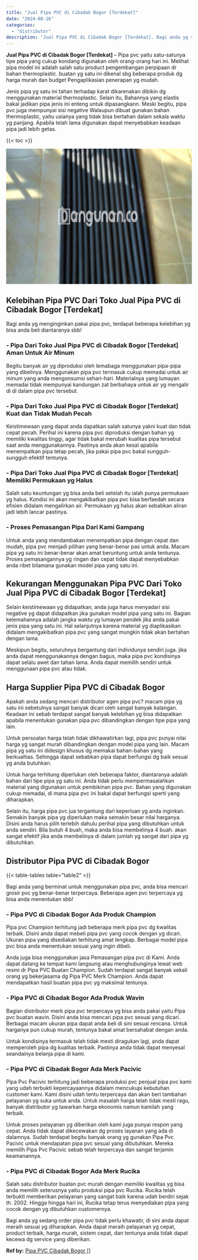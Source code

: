 ```yaml
---
title: "Jual Pipa PVC di Cibadak Bogor [Terdekat]"
date: "2024-08-26"
categories: 
  - "distributor"
description: "Jual Pipa PVC di Cibadak Bogor [Terdekat]. Bagi anda yg sedang order pipa pvc tidak perlu khawatir, di sini anda dapat meraih sesuai yg diharapkan. Anda dapa..."
---
```


**Jual Pipa PVC di Cibadak Bogor \[Terdekat\]** – Pipa pvc yaitu satu-satunya tipe pipa yang cukup kondang digunakan oleh orang-orang hari ini. Melihat pipa model ini adalah salah satu product pengembangan perpipaan dr bahan thermoplastic. buatan yg satu ini dikenal sbg beberapa produk dg harga murah dan budget Pengaplikasian penerapan yg mudah.

Jenis pipa yg satu ini tahan terhadap karat dikarenakan dibikin dg menggunakan material thermoplastic. Selain itu, Bahannya yang elastis bakal jadikan pipa jenis ini enteng untuk dipasangkann. Meski begitu, pipa pvc juga mempunyai sisi negative Walaupun dibuat gunakan bahan thermoplastic, yaitu usianya yang tidak bisa bertahan dalam sekala waktu yg panjang. Apabila telah lama digunakan dapat menyebabkan keadaan pipa jadi lebih getas.

{{< toc >}}

![Jual Pipa PVC di Cibadak Bogor [Terdekat]](/images/jaul-pipa-pvc-31.png)

## Kelebihan Pipa PVC Dari Toko Jual Pipa PVC di Cibadak Bogor \[Terdekat\]

Bagi anda yg menginginkan pakai pipa pvc, terdapat beberapa kelebihan yg bisa anda beli diantaranya sbb!

### \- Pipa Dari Toko Jual Pipa PVC di Cibadak Bogor \[Terdekat\] Aman Untuk Air Minum

Begitu banyak air yg diproduksi oleh lemabaga menggunakan pipa-pipa yang dibelinya. Menggunakan pipa pvc termasuk cukup memadai untuk air minum yang anda mengonsumsi sehari-hari. Materialnya yang lumayan memadai tidak mempunyai kandungan zat berbahaya untuk air yg mengalir di di dalam pipa pvc tersebut.

### \- Pipa Dari Toko Jual Pipa PVC di Cibadak Bogor \[Terdekat\] Kuat dan Tidak Mudah Pecah

Keistimewaan yang dapat anda dapatkan salah satunya yakni kuat dan tidak cepat pecah. Perihal ini karena pipa pvc diproduksi dengan bahan yg memiliki kwalitas tinggi, agar tidak bakal merubah kualitas pipa tersebut saat anda menggunakannya. Pastinya anda akan kesal apabila menempatkan pipa tetap pecah, jika pakai pipa pvc bakal sungguh-sungguh efektif tentunya.

### \- Pipa Dari Toko Jual Pipa PVC di Cibadak Bogor \[Terdekat\] Memiliki Permukaan yg Halus

Salah satu keuntungan yg bisa anda beli setelah itu ialah punya permukaan yg halus. Kondisi ini akan mengakibatkan pipa pvc bisa berfaedah secara efisien didalam mengalirkan air. Permukaan yg halus akan sebabkan aliran jadi lebih lancar pastinya.

### \- Proses Pemasangan Pipa Dari Kami Gampang

Untuk anda yang mendambakan menempatkan pipa dengan cepat dan mudah, pipa pvc menjadi pilihan yang benar-benar pas untuk anda. Macam pipa yg satu ini benar-benar akan amat beruntung untuk anda tentunya. Proses pemasangannya yg ringan dan cepat tidak dapat menyebabkan anda ribet bilamana gunakan model pipa yang satu ini.

## Kekurangan Menggunakan Pipa PVC Dari Toko Jual Pipa PVC di Cibadak Bogor \[Terdekat\]

Selain keistimewaan yg didapatkan, anda juga harus menyadari sisi negative yg dapat didapatkan jika gunakan model pipa yang satu ini. Bagian kelemahannya adalah jangka waktu yg lumayan pendek jika anda pakai jenis pipa yang satu ini. Hal selanjutnya karena material yg diaplikasikan didalam mengakibatkan pipa pvc yang sangat mungkin tidak akan bertahan dengan lama.

Meskipun begitu, seluruhnya bergantung dari individunya sendiri juga. jika anda dapat menggunakannya dengan bagus, maka pipa pvc kondisinya dapat selalu awet dan tahan lama. Anda dapat memilih sendiri untuk menggunaan pipa pvc atau tidak.

## Harga Supplier Pipa PVC di Cibadak Bogor

Apakah anda sedang mencari distributor agen pipa pvc? macam pipa yg satu ini sebetulnya sangat banyak dicari oleh sangat banyak kalangan. Keadaan ini sebab terdapat sangat banyak kelebihan yg bisa didapatkan apabila menentukan gunakan pipa pvc dibandingkan dengan tipe pipa yang lain.

Untuk persoalan harga telah tidak dikhawatirkan lagi, pipa pvc punyai nilai harga yg sangat murah dibandingkan dengan model pipa yang lain. Macam pipa yg satu ini didesign khusus dg memakai bahan-bahan yang berkualtias. Sehingga dapat sebabkan pipa dapat berfungsi dg baik sesuai yg anda butuhkan.

Untuk harga terhitung diperlukan oleh beberapa faktor, diantaranya adalah bahan dari tipe pipa yg satu ini. Anda tidak perlu mempermasalahkan material yang digunakan untuk pembikinan pipa pvc. Bahan yang digunakan cukup memadai, di mana pipa pvc ini bakal dapat berfungsi sperti yang diharapkan.

Selain itu, harga pipa pvc jua tergantung dari keperluan yg anda inginkan. Semakin banyak pipa yg diperlukan maka semakin besar nilai harganya. Disini anda harus pilih terlebih dahulu perihal pipa yang dibutuhkan untuk anda sendiri. Bila butuh 4 buah, maka anda bisa membelinya 4 buah. akan sangat efektif jika anda membelinya di dalam jumlah yg sangat dari pipa yg dibutuhkan.

## Distributor Pipa PVC di Cibadak Bogor

{{< table-tables table="table2" >}}

Bagi anda yang berminat untuk menggunakan pipa pvc, anda bisa mencari grosir pvc yg benar-benar terpercaya. Beberapa agen pvc terpercaya yg bisa anda menentukan sbb!

### \- Pipa PVC di Cibadak Bogor Ada Produk Champion

Pipa pvc Champion terhitung jadi beberapa merk pipa pvc dg kwalitas terbaik. Disini anda dapat mebeli pipa pvc yang cocok dengan yg dicari. Ukuran pipa yang disediakan terhitung amat lengkap. Berbagai model pipa pvc bisa anda menentukan sesuai yang ingin dibeli.

Anda juga bisa menggunakan jasa Pemasangan pipa pvc di Kami. Anda dapat datang ke tempat kami langsung atau menghubunginya lewat web resmi dr Pipa PVC Buatan Champion. Sudah terdapat sangat banyak sekali orang yg bekerjasama dg Pipa PVC Merk Champion. Anda dapat mendapatkan hasil buatan pipa pvc yg maksimal tentunya.

### \- Pipa PVC di Cibadak Bogor Ada Produk Wavin

Bagian distributor merk pipa pvc terpercaya yg bisa anda pakai yaitu Pipa pvc buatan wavin. Disini anda bisa mencari pipa pvc sesuai yang dicari. Berbagai macam ukuran pipa dapat anda beli di sini sesuai rencana. Untuk harganya pun cukup murah, tentunya bakal amat bersahabat dengan anda.

Untuk kondisinya termasuk telah tidak mesti diragukan lagi, anda dapat memperoleh pipa dg kualitas terbaik. Pastinya anda tidak dapat menyesal seandainya belanja pipa di kami.

### \- Pipa PVC di Cibadak Bogor Ada Merk Pacivic

Pipa Pvc Pacivic terhitung jadi beberapa produksi pvc penjual pipa pvc kami yang udah terbukti kepercayaannya didalam mencukupi kebutuhan customer kami. Kami disini udah tentu terpercaya dan akan beri tambahan pelayanan yg suka untuk anda. Untuk masalah harga telah tidak mesti ragu, banyak distributor yg tawarkan harga ekonomis namun kamilah yang terbaik.

Untuk proses pelayanan yg diberikan oleh kami juga punyai respon yang cepat. Anda tidak dapat dikecewakan dg proses layanan yang ada di dalamnya. Sudah terdapat begitu banyak orang yg gunakan Pipa Pvc Pacivic untuk mendapatan pipa pvc sesuai yang dibutuhkan. Mereka memilih Pipa Pvc Pacivic sebab telah terpercaya dan sangat terjamin keamanannya.

### \- Pipa PVC di Cibadak Bogor Ada Merk Rucika

Salah satu distributor buatan pvc murah dengan memiliki kwalitas yg bisa anda memilih seterusnya yaitu produksi pipa pvc Rucika. Rucika telah terbukti memberikan pelayanan yang sangat baik karena udah berdiri sejak th. 2002. Hingga hingga hari ini, Rucika tetap terus menyediakan pipa yang cocok dengan yg dibutuhkan customernya.

Bagi anda yg sedang order pipa pvc tidak perlu khawatir, di sini anda dapat meraih sesuai yg diharapkan. Anda dapat meraih pelayanan yg cepat, product terbaik, harga murah, sistem cepat, dan tentunya anda tidak dapat kecewa dg service yang diberikan.

**Ref by:** [Pipa PVC Cibadak Bogor []](https://id.wikipedia.org/wiki/Pipa)
